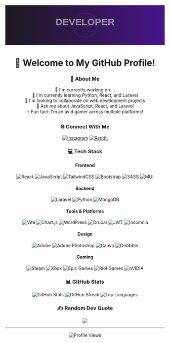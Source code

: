 <div align="center">
<svg viewBox="0 0 800 200" xmlns="http://www.w3.org/2000/svg">
  <!-- Background with gradient -->
  <defs>
    <linearGradient id="grad1" x1="0%" y1="0%" x2="100%" y2="0%">
      <stop offset="0%" style="stop-color:#1a1a1a;stop-opacity:1">
        <animate attributeName="stop-color" 
          values="#1a1a1a;#4a148c;#1a1a1a"
          dur="4s" repeatCount="indefinite"/>
      </stop>
      <stop offset="100%" style="stop-color:#4a148c;stop-opacity:1">
        <animate attributeName="stop-color" 
          values="#4a148c;#1a1a1a;#4a148c"
          dur="4s" repeatCount="indefinite"/>
      </stop>
    </linearGradient>
  </defs>
  
  <rect width="800" height="200" fill="url(#grad1)"/>
  
  <!-- Animated energy particles -->
  <g fill="#ffffff">
    <circle cx="400" cy="100" r="2">
      <animate attributeName="opacity"
        values="0;1;0" dur="2s"
        repeatCount="indefinite"/>
      <animateMotion
        path="M 0 0 L -20 -20 L -40 0 L -20 20 Z"
        dur="2s" repeatCount="indefinite"/>
    </circle>
    <circle cx="420" cy="100" r="2">
      <animate attributeName="opacity"
        values="0;1;0" dur="2s"
        begin="0.5s" repeatCount="indefinite"/>
      <animateMotion
        path="M 0 0 L 20 -20 L 40 0 L 20 20 Z"
        dur="2s" begin="0.5s" repeatCount="indefinite"/>
    </circle>
  </g>
  
  <!-- Main text -->
  <text x="400" y="100" fill="white" font-family="Arial, sans-serif" font-size="48" text-anchor="middle" font-weight="bold">
    DEVELOPER
    <animate attributeName="opacity"
      values="0.5;1;0.5" dur="3s"
      repeatCount="indefinite"/>
  </text>
  
  <!-- Glowing effect -->
  <circle cx="400" cy="100" r="80" fill="none" stroke="white" stroke-width="2" opacity="0.3">
    <animate attributeName="r"
      values="60;80;60" dur="3s"
      repeatCount="indefinite"/>
    <animate attributeName="opacity"
      values="0.1;0.3;0.1" dur="3s"
      repeatCount="indefinite"/>
  </circle>
</svg>
     
# 👋 Welcome to My GitHub Profile!

### 💫 About Me
 🔭 I'm currently working on ...<br>
 🌱 I'm currently learning Python, React, and Laravel<br>
 👯 I'm looking to collaborate on web development projects<br>
 💬 Ask me about JavaScript, React, and Laravel<br>
 ⚡ Fun fact: I'm an avid gamer across multiple platforms!<br>

### 🌐 Connect With Me
[![Instagram](https://img.shields.io/badge/Instagram-%23E4405F.svg?logo=Instagram&logoColor=white)](https://instagram.com/_eilst_)
[![Reddit](https://img.shields.io/badge/Reddit-%23FF4500.svg?logo=Reddit&logoColor=white)](https://reddit.com/user/Sparking20)

### 💻 Tech Stack

#### Frontend
![React](https://img.shields.io/badge/react-%2320232a.svg?style=for-the-badge&logo=react&logoColor=%2361DAFB)
![JavaScript](https://img.shields.io/badge/javascript-%23323330.svg?style=for-the-badge&logo=javascript&logoColor=%23F7DF1E)
![TailwindCSS](https://img.shields.io/badge/tailwindcss-%2338B2AC.svg?style=for-the-badge&logo=tailwind-css&logoColor=white)
![Bootstrap](https://img.shields.io/badge/bootstrap-%238511FA.svg?style=for-the-badge&logo=bootstrap&logoColor=white)
![SASS](https://img.shields.io/badge/SASS-hotpink.svg?style=for-the-badge&logo=SASS&logoColor=white)
![MUI](https://img.shields.io/badge/MUI-%230081CB.svg?style=for-the-badge&logo=mui&logoColor=white)

#### Backend
![Laravel](https://img.shields.io/badge/laravel-%23FF2D20.svg?style=for-the-badge&logo=laravel&logoColor=white)
![Python](https://img.shields.io/badge/python-3670A0?style=for-the-badge&logo=python&logoColor=ffdd54)
![MongoDB](https://img.shields.io/badge/MongoDB-%234ea94b.svg?style=for-the-badge&logo=mongodb&logoColor=white)

#### Tools & Platforms
![Vite](https://img.shields.io/badge/vite-%23646CFF.svg?style=for-the-badge&logo=vite&logoColor=white)
![Chart.js](https://img.shields.io/badge/chart.js-F5788D.svg?style=for-the-badge&logo=chart.js&logoColor=white)
![WordPress](https://img.shields.io/badge/WordPress-%23117AC9.svg?style=for-the-badge&logo=WordPress&logoColor=white)
![Drupal](https://img.shields.io/badge/drupal-%230678BE.svg?style=for-the-badge&logo=drupal&logoColor=white)
![JWT](https://img.shields.io/badge/JWT-black?style=for-the-badge&logo=JSON%20web%20tokens)
![Insomnia](https://img.shields.io/badge/Insomnia-black?style=for-the-badge&logo=insomnia&logoColor=5849BE)

#### Design
![Adobe](https://img.shields.io/badge/adobe-%23FF0000.svg?style=for-the-badge&logo=adobe&logoColor=white)
![Adobe Photoshop](https://img.shields.io/badge/adobe%20photoshop-%2331A8FF.svg?style=for-the-badge&logo=adobe%20photoshop&logoColor=white)
![Canva](https://img.shields.io/badge/Canva-%2300C4CC.svg?style=for-the-badge&logo=Canva&logoColor=white)
![Dribbble](https://img.shields.io/badge/Dribbble-EA4C89?style=for-the-badge&logo=dribbble&logoColor=white)

#### Gaming
![Steam](https://img.shields.io/badge/steam-%23000000.svg?style=for-the-badge&logo=steam&logoColor=white)
![Xbox](https://img.shields.io/badge/xbox-%23107C10.svg?style=for-the-badge&logo=xbox&logoColor=white)
![Epic Games](https://img.shields.io/badge/epicgames-%23313131.svg?style=for-the-badge&logo=epicgames&logoColor=white)
![Riot Games](https://img.shields.io/badge/riotgames-D32936.svg?style=for-the-badge&logo=riotgames&logoColor=white)
![nVIDIA](https://img.shields.io/badge/nVIDIA-%2376B900.svg?style=for-the-badge&logo=nVIDIA&logoColor=white)

### 📊 GitHub Stats

<img src="https://github-readme-stats.vercel.app/api?username=volfir1&theme=dark&hide_border=false&include_all_commits=true&count_private=true" alt="GitHub Stats" />

<img src="https://github-readme-streak-stats.herokuapp.com/?user=volfir1&theme=dark&hide_border=false" alt="GitHub Streak" />

<img src="https://github-readme-stats.vercel.app/api/top-langs/?username=volfir1&theme=dark&hide_border=false&include_all_commits=true&count_private=true&layout=compact" alt="Top Languages" />

### ✍️ Random Dev Quote
![](https://quotes-github-readme.vercel.app/api?type=horizontal&theme=radical)

---
<img src="https://visitcount.itsvg.in/api?id=volfir1&icon=10&color=8" alt="Profile Views" />

</div>
